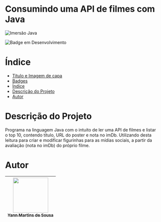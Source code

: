 # Consumindo uma API de filmes com Java

![Imersão Java](https://user-images.githubusercontent.com/102706324/228231163-c2691b2f-17ff-403b-b3ad-9d2527a56b46.png)

![Badge em Desenvolvimento](http://img.shields.io/static/v1?label=STATUS&message=EM%20DESENVOLVIMENTO&color=GREEN&style=for-the-badge)

# Índice 

* [Título e Imagem de capa](#Título-e-Imagem-de-capa)
* [Badges](#badges)
* [Índice](#índice)
* [Descrição do Projeto](#descrição-do-projeto)
* [Autor](#autor)

# Descrição do Projeto

Programa na linguagem Java com o intuito de ler uma API de filmes e listar o top 10, contendo título, URL do poster e nota no imDb. Utilizando desta leitura para criar e modificar figurinhas para as mídias sociais, a partir da avaliação (nota no imDb) do próprio filme.

# Autor

| [<img src="https://user-images.githubusercontent.com/102706324/228234163-a0616b0f-c2d2-48d8-8fc6-ce4e8b2cb17c.jpeg" width=115><br><sub>Yann Martins de Sousa</sub>](https://github.com/YannMartins) |  
| :---: |
